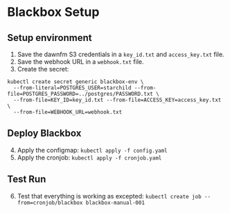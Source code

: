 # Blackbox Setup

## Setup environment

1. Save the dawnfm S3 credentials in a `key_id.txt` and `access_key.txt` file.
2. Save the webhook URL in a `webhook.txt` file.
3. Create the secret: 
```
kubectl create secret generic blackbox-env \
  --from-literal=POSTGRES_USER=starchild --from-file=POSTGRES_PASSWORD=../postgres/PASSWORD.txt \
  --from-file=KEY_ID=key_id.txt --from-file=ACCESS_KEY=access_key.txt \
  --from-file=WEBHOOK_URL=webhook.txt
```

## Deploy Blackbox

4. Apply the configmap: `kubectl apply -f config.yaml`
5. Apply the cronjob: `kubectl apply -f cronjob.yaml`

## Test Run

6. Test that everything is working as excepted: `kubectl create job --from=cronjob/blackbox blackbox-manual-001`
